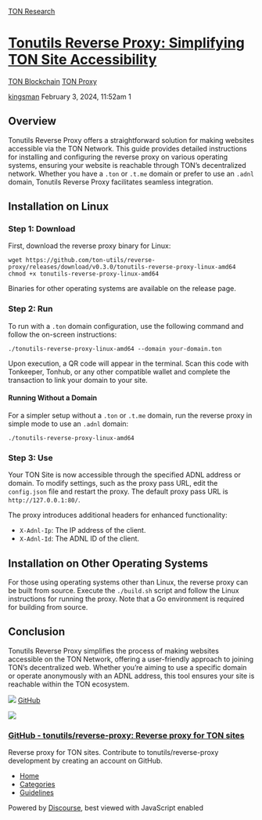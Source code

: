 [TON Research](/)

# [Tonutils Reverse Proxy: Simplifying TON Site Accessibility](/t/tonutils-reverse-proxy-simplifying-ton-site-accessibility/150)

[TON Blockchain](/c/ton-blockchain/ton-proxy/14)  [TON Proxy](/c/ton-blockchain/ton-proxy/14) 

    

[kingsman](https://tonresear.ch/u/kingsman)   February 3, 2024, 11:52am  1

## [](#overview-1)Overview

Tonutils Reverse Proxy offers a straightforward solution for making websites accessible via the TON Network. This guide provides detailed instructions for installing and configuring the reverse proxy on various operating systems, ensuring your website is reachable through TON’s decentralized network. Whether you have a `.ton` or `.t.me` domain or prefer to use an `.adnl` domain, Tonutils Reverse Proxy facilitates seamless integration.

## [](#installation-on-linux-2)Installation on Linux

### [](#step-1-download-3)Step 1: Download

First, download the reverse proxy binary for Linux:

```
wget https://github.com/ton-utils/reverse-proxy/releases/download/v0.3.0/tonutils-reverse-proxy-linux-amd64
chmod +x tonutils-reverse-proxy-linux-amd64
```

Binaries for other operating systems are available on the release page.

### [](#step-2-run-4)Step 2: Run

To run with a `.ton` domain configuration, use the following command and follow the on-screen instructions:

```
./tonutils-reverse-proxy-linux-amd64 --domain your-domain.ton 
```

Upon execution, a QR code will appear in the terminal. Scan this code with Tonkeeper, Tonhub, or any other compatible wallet and complete the transaction to link your domain to your site.

#### [](#running-without-a-domain-5)Running Without a Domain

For a simpler setup without a `.ton` or `.t.me` domain, run the reverse proxy in simple mode to use an `.adnl` domain:

```
./tonutils-reverse-proxy-linux-amd64
```

### [](#step-3-use-6)Step 3: Use

Your TON Site is now accessible through the specified ADNL address or domain. To modify settings, such as the proxy pass URL, edit the `config.json` file and restart the proxy. The default proxy pass URL is `http://127.0.0.1:80/`.

The proxy introduces additional headers for enhanced functionality:

*   `X-Adnl-Ip`: The IP address of the client.
*   `X-Adnl-Id`: The ADNL ID of the client.

## [](#installation-on-other-operating-systems-7)Installation on Other Operating Systems

For those using operating systems other than Linux, the reverse proxy can be built from source. Execute the `./build.sh` script and follow the Linux instructions for running the proxy. Note that a Go environment is required for building from source.

## [](#conclusion-8)Conclusion

Tonutils Reverse Proxy simplifies the process of making websites accessible on the TON Network, offering a user-friendly approach to joining TON’s decentralized web. Whether you’re aiming to use a specific domain or operate anonymously with an ADNL address, this tool ensures your site is reachable within the TON ecosystem.

![](https://github.githubassets.com/favicons/favicon.svg) [GitHub](https://github.com/tonutils/reverse-proxy)

![](https://tonresear.ch/uploads/default/optimized/1X/719e313cdf7d0bcc19baa69a60430b511fc374e4_2_690x345.png)

### [GitHub - tonutils/reverse-proxy: Reverse proxy for TON sites](https://github.com/tonutils/reverse-proxy)

Reverse proxy for TON sites. Contribute to tonutils/reverse-proxy development by creating an account on GitHub.

 

*   [Home](/)
*   [Categories](/categories)
*   [Guidelines](/guidelines)

Powered by [Discourse](https://www.discourse.org), best viewed with JavaScript enabled